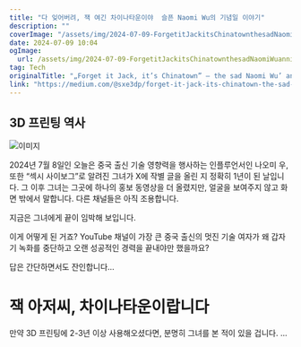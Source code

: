 ```yaml
---
title: "다 잊어버려, 잭 여긴 차이나타운이야  슬픈 Naomi Wu의 기념일 이야기"
description: ""
coverImage: "/assets/img/2024-07-09-ForgetitJackitsChinatownthesadNaomiWuanniversarystory_0.png"
date: 2024-07-09 10:04
ogImage: 
  url: /assets/img/2024-07-09-ForgetitJackitsChinatownthesadNaomiWuanniversarystory_0.png
tag: Tech
originalTitle: "„Forget it Jack, it’s Chinatown” — the sad Naomi Wu’ anniversary story"
link: "https://medium.com/@sxe3dp/forget-it-jack-its-chinatown-the-sad-naomi-wu-anniversary-story-73b861b58fe5"
---
```



## 3D 프린팅 역사

![이미지](/assets/img/2024-07-09-ForgetitJackitsChinatownthesadNaomiWuanniversarystory_0.png)

2024년 7월 8일인 오늘은 중국 출신 기술 영향력을 행사하는 인플루언서인 나오미 우, 또한 “섹시 사이보그”로 알려진 그녀가 X에 작별 글을 올린 지 정확히 1년이 된 날입니다. 그 이후 그녀는 그곳에 하나의 홍보 동영상을 더 올렸지만, 얼굴을 보여주지 않고 화면 밖에서 말합니다. 다른 채널들은 아직 조용합니다.

지금은 그녀에게 끝이 임박해 보입니다.

<div class="content-ad"></div>

이게 어떻게 된 거죠? YouTube 채널이 가장 큰 중국 출신의 멋진 기술 여자가 왜 갑자기 녹화를 중단하고 오랜 성공적인 경력을 끝내야만 했을까요?

답은 간단하면서도 잔인합니다…

# 잭 아저씨, 차이나타운이랍니다

만약 3D 프린팅에 2-3년 이상 사용해오셨다면, 분명히 그녀를 본 적이 있을 겁니다. …